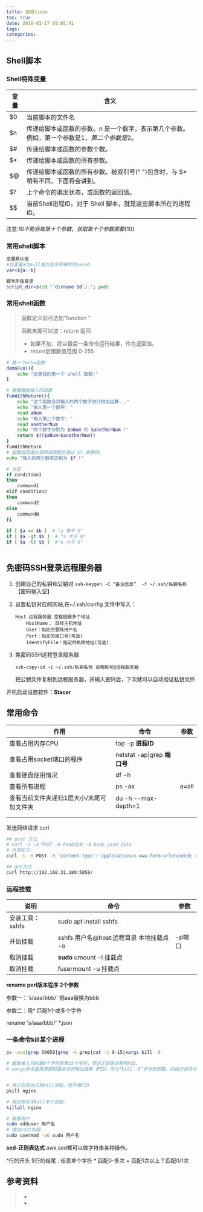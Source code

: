 ```yaml
---
title: 使用linux
toc: true
date: 2019-03-17 09:05:41
tags:
categories:
---
```




## Shell脚本

### Shell特殊变量

| 变量 | 含义                                                         |
| ---- | ------------------------------------------------------------ |
| $0   | 当前脚本的文件名                                             |
| $n   | 传递给脚本或函数的参数。n 是一个数字，表示第几个参数。例如，第一个参数是$1，第二个参数是$2。 |
| $#   | 传递给脚本或函数的参数个数。                                 |
| $*   | 传递给脚本或函数的所有参数。                                 |
| $@   | 传递给脚本或函数的所有参数。被双引号(" ")包含时，与 $* 稍有不同，下面将会讲到。 |
| $?   | 上个命令的退出状态，或函数的返回值。                         |
| $$   | 当前Shell进程ID。对于 Shell 脚本，就是这些脚本所在的进程ID。 |

注意:$10 不能获取第十个参数，获取第十个参数需要${10}

### 常用shell脚本

```bash
变量默认值
#当变量a为null或为空字符串时则var=b  
var=${a:-b}  

脚本所在目录
script_dir=$(cd "`dirname $0`/."; pwd)
```

### 常用shell函数

> 函数定义前可选加"function "
>
> 函数末尾可以加：return 返回
>
> - 如果不加，将以最后一条命令运行结果，作为返回值。 
> - return后跟数值范围 0-255

```bash
# 第一个echo函数
demoFun(){
    echo "这是我的第一个 shell 函数!"
}

# 需要键盘输入的函数
funWithReturn(){
    echo "这个函数会对输入的两个数字进行相加运算..."
    echo "输入第一个数字: "
    read aNum
    echo "输入第二个数字: "
    read anotherNum
    echo "两个数字分别为 $aNum 和 $anotherNum !"
    return $(($aNum+$anotherNum))
}
funWithReturn
# 函数返回值在调用该函数后通过 $? 来获得。
echo "输入的两个数字之和为 $? !"

# 分支
if condition1
then
    command1
elif condition2 
then 
    command2
else
    commandN
fi
  
if [ $a == $b ]  # "a 等于 b"
if [ $a -gt $b ]  # "a 大于 b"
if [ $a -lt $b ]  #"a 小于 b"



```







## 免密码SSH登录远程服务器

1. 创建自己的私钥和公钥对
   ``` ssh-keygen -C “备注信息”  -f ~/.ssh/私钥名称 ```       【密码输入空】

2. 设置私钥对应的网站,在~/.ssh/config 文件中写入：

   ```
   Host 远程服务器 空格链接多个地址
       HostName： 目标主机地址
       User：指定的登陆用户名
       Port：指定的端口号(可选)
       IdentifyFile：指定的私钥地址(可选)
   ```

3. 免密码SSH远程登录服务器

   ``` ssh-copy-id -i ~/.ssh/私钥名称 远程帐号@远程服务器 ```

   把公钥文件复制到远程服务器，并输入密码后，下次就可以自动验证私钥文件

   

开机启动设置软件：**Stacer**



## 常用命令

| 作用                                     | 命令                         | 参数  |
| ---------------------------------------- | ---------------------------- | ----- |
| 查看占用内存CPU                          | top -p **进程ID**            |       |
| 查看占用socket端口的程序                 | netstat -ap\|grep **端口号** |       |
| 查看硬盘使用情况                         | df -h                        |       |
| 查看所有进程                             | ps -ax                       | a=all |
| 查看当前文件夹递归1层大小/末尾可加文件夹 | du -h --max-depth=1          |       |
|                                          |                              |       |
|                                          |                              |       |

发送网络请求 curl

```bash
## post 方法
# curl -i -X POST -H head文本 -d body_json_data
# 示范如下:
curl -i -X POST -H 'Content-type':'application/x-www-form-urlencoded; charset=UTF-8' -d {"json-body":""} http://192.168.31.189:5858/handle/

## get方法
curl http://192.168.31.189:5858/
```



### 远程挂载

| 说明            | 命令                                     | 参数   |
| --------------- | ---------------------------------------- | ------ |
| 安装工具：sshfs | sudo apt install sshfs                   |        |
| 开始挂载        | sshfs 用户名@host:远程目录 本地挂载点 -o | -p端口 |
| 取消挂载        | **sudo** umount -l 挂载点                |        |
| 取消挂载        | fusermount -u 挂载点                     |        |





**rename   perl版本程序  2个参数**

参数一：'s/aaa/bbb/'   把aaa替换为bbb

参数二：用* 匹配1个或多个字符

rename 's/aaa/bbb/' *.json



### 一条命令kill某个进程

```bash 
ps -aux|grep 50050|grep -v grep|cut -c 9-15|xargs kill -9

# 截取输入行的第9个字符到第15个字符，而这正好是进程号PID。
# xargs命令是用来把前面命令的输出结果（PID）作为“kill -9”命令的参数，并执行该命令


# 用正则表达式来kill进程。而不用PID
pkill nginx

# 用进程名字kill多个进程。
killall nginx
```



```bash
# 新建用户
sudo adduser 用户名
# 增加root权限
sudo usermod -aG sudo 用户名
```







**sed-正则表达式**  awk,sed都可以做字符串各种操作。

^行的开头    $行的结尾      . 任意单个字符    * 匹配0-多次     + 匹配1次以上     ? 匹配0/1次

## 参考资料
> - []()
> - []()
